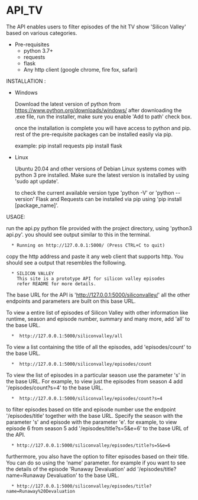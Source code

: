 # API_TV

The API enables users to filter episodes of the hit TV show 'Silicon Valley' based on various categories.

* Pre-requisites
    * python 3.7+
    * requests
    * flask
    * Any http client (google chrome, fire fox, safari)

INSTALLATION :
* Windows

    Download the latest version of python from https://www.python.org/downloads/windows/
    after downloading the .exe file, run the installer, make sure you enable 'Add to path' check box.

    once the installation is complete you will have access to python and pip.
    rest of the pre-requisite packages can be installed easily via pip.

    example: pip install requests
             pip install flask

* Linux

    Ubuntu 20.04 and other versions of Debian Linux systems comes with python 3 pre installed.
    Make sure the latest version is installed by using 'sudo apt update'.

    to check the current available version type 'python -V' or 'python --version'
    Flask and Requests can be installed via pip using 'pip install [package_name]'.


USAGE:

  run the api.py python file provided with the project directory, using
  'python3 api.py'. you should see output similar to this in the terminal.

      * Running on http://127.0.0.1:5000/ (Press CTRL+C to quit)

  copy the http address and paste it any web client that supports http. You
  should see a output that resembles the following.

      * SILICON VALLEY
        This site is a prototype API for silicon valley episodes
        refer README for more details.

  The base URL for the API is 'http://127.0.0.1:5000/siliconvalley/'
  all the other endpoints and parameters are built on this base URL.


  To view a entire list of episodes of Silicon Valley with other information
  like runtime, season and episode number, summary and many more, add 'all' to the
  base URL.

      *  http://127.0.0.1:5000/siliconvalley/all

  To view a list containing the title of all the episodes, add 'episodes/count' to the base URL.

      *  http://127.0.0.1:5000/siliconvalley/episodes/count

  To view the list of episodes in a particular season use the parameter 's' in the base URL.
  For example, to view just the episodes from season 4 add '/episodes/count?s=4' to the base
  URL.

      *  http://127.0.0.1:5000/siliconvalley/episodes/count?s=4

  to filter episodes based on title and episode number use the endpoint '/episodes/title'
  together with the base URL. Specify the season with the parameter 's' and episode with the
  parameter 'e'.
  for example, to view episode 6 from season 5 add '/episodes/title?s=5&e=6' to the base URL
  of the API.

      * http://127.0.0.1:5000/siliconvalley/episodes/title?s=5&e=6

  furthermore, you also have the option to filter episodes based on their title. You can do so
  using the 'name' parameter. for example if you want to see the details of the episode
  'Runaway Devaluation' add '/episodes/title?name=Runaway Devaluation' to the base URL.

      * http://127.0.0.1:5000/siliconvalley/episodes/title?name=Runaway%20Devaluation
